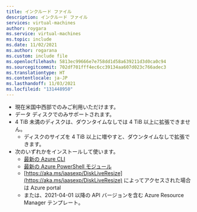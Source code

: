 ```yaml
---
title: インクルード ファイル
description: インクルード ファイル
services: virtual-machines
author: roygara
ms.service: virtual-machines
ms.topic: include
ms.date: 11/02/2021
ms.author: rogarana
ms.custom: include file
ms.openlocfilehash: 5813ec99666e7e758dd1d58a639211d3d0ca0c94
ms.sourcegitcommit: 702df701fff4ec6cc39134aa607d023c766adec3
ms.translationtype: HT
ms.contentlocale: ja-JP
ms.lasthandoff: 11/03/2021
ms.locfileid: "131448950"
---
```

- 現在米国中西部でのみご利用いただけます。
- データ ディスクでのみサポートされます。
- 4 TiB 未満のディスクは、ダウンタイムなしでは 4 TiB 以上に拡張できません。
    - ディスクのサイズを 4 TiB 以上に増やすと、ダウンタイムなしで拡張できます。
- 次のいずれかをインストールして使います。
    - [最新の Azure CLI](/cli/azure/install-azure-cli)
    - [最新の Azure PowerShell モジュール](/powershell/azure/install-az-ps)
    - [https://aka.ms/iaasexp/DiskLiveResize](https://aka.ms/iaasexp/DiskLiveResize) によってアクセスされた場合は Azure portal
    - または、2021-04-01 以降の API バージョンを含む Azure Resource Manager テンプレート。